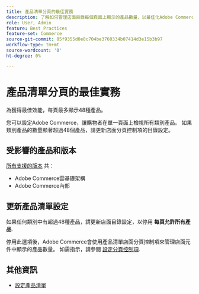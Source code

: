 ```yaml
---
title: 產品清單分頁的最佳實務
description: 了解如何管理店面目錄每個頁面上顯示的產品數量，以最佳化Adobe Commerce效能。
role: User, Admin
feature: Best Practices
feature-set: Commerce
source-git-commit: 85f9355d0e8c704be3760334b07414d3e15b3b97
workflow-type: tm+mt
source-wordcount: '0'
ht-degree: 0%

---
```



# 產品清單分頁的最佳實務

為獲得最佳效能，每頁最多顯示48種產品。

您可以設定Adobe Commerce，讓購物者在單一頁面上檢視所有類別產品。 如果類別產品的數量顯著超過48個產品，請更新店面分頁控制項的目錄設定。

## 受影響的產品和版本

[所有支援的版本](../../../release/versions.md) 共：

- Adobe Commerce雲基礎架構
- Adobe Commerce內部

## 更新產品清單設定

如果任何類別中有超過48種產品，請更新店面目錄設定，以停用 **每頁允許所有產品**.

停用此選項後，Adobe Commerce會使用產品清單店面分頁控制項來管理店面元件中顯示的產品數量。 如需指示，請參閱 [設定分頁控制項](https://experienceleague.adobe.com/docs/commerce-admin/catalog/catalog/navigation/navigation-product-listings.html#configure-the-pagination-controls).

## 其他資訊

- [設定產品清單](https://experienceleague.adobe.com/docs/commerce-admin/catalog/catalog/navigation/navigation-product-listings.html)
